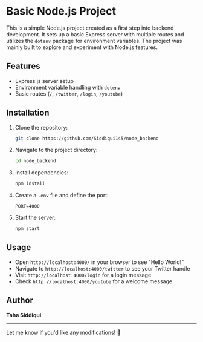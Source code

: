 # Basic Node.js Project  

This is a simple Node.js project created as a first step into backend development. It sets up a basic Express server with multiple routes and utilizes the `dotenv` package for environment variables. The project was mainly built to explore and experiment with Node.js features.  

## Features  
- Express.js server setup  
- Environment variable handling with `dotenv`  
- Basic routes (`/`, `/twitter`, `/login`, `/youtube`)  

## Installation  

1. Clone the repository:  
   ```sh
   git clone https://github.com/Siddiqui145/node_backend
   ```  
2. Navigate to the project directory:  
   ```sh
   cd node_backend
   ```  
3. Install dependencies:  
   ```sh
   npm install
   ```  
4. Create a `.env` file and define the port:  
   ```env
   PORT=4000
   ```  
5. Start the server:  
   ```sh
   npm start
   ```  

## Usage  
- Open `http://localhost:4000/` in your browser to see "Hello World!"  
- Navigate to `http://localhost:4000/twitter` to see your Twitter handle  
- Visit `http://localhost:4000/login` for a login message  
- Check `http://localhost:4000/youtube` for a welcome message  

## Author  
**Taha Siddiqui**  

---

Let me know if you'd like any modifications! 🚀

